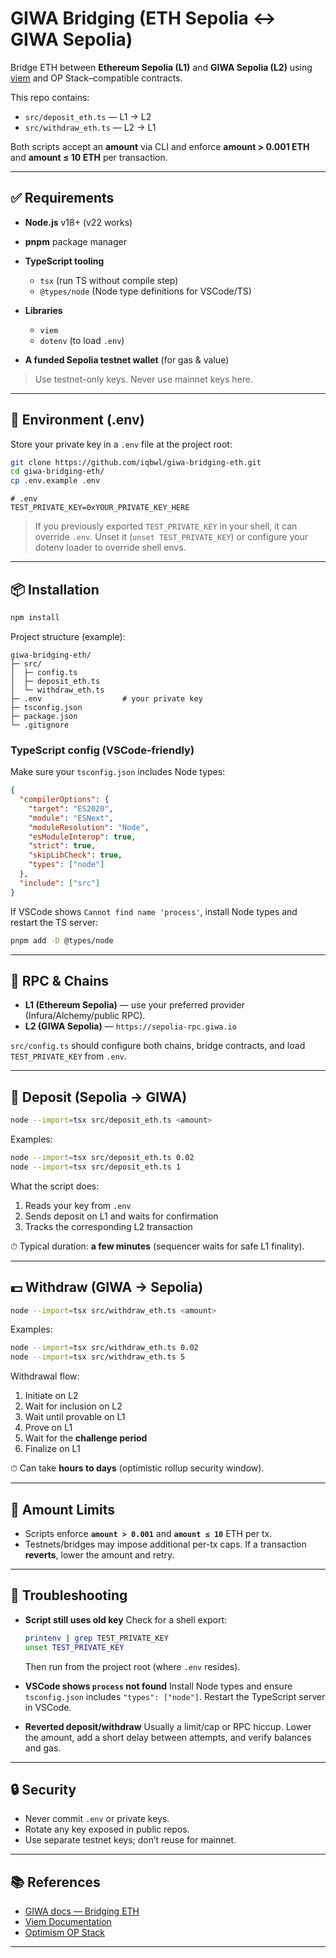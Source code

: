 # GIWA Bridging (ETH Sepolia ↔ GIWA Sepolia)

Bridge ETH between **Ethereum Sepolia (L1)** and **GIWA Sepolia (L2)** using [viem](https://viem.sh) and OP Stack–compatible contracts.

This repo contains:

* `src/deposit_eth.ts` — L1 → L2
* `src/withdraw_eth.ts` — L2 → L1

Both scripts accept an **amount** via CLI and enforce **amount > 0.001 ETH** and **amount ≤ 10 ETH** per transaction.

---

## ✅ Requirements

* **Node.js** v18+ (v22 works)
* **pnpm** package manager
* **TypeScript tooling**

  * `tsx` (run TS without compile step)
  * `@types/node` (Node type definitions for VSCode/TS)
* **Libraries**

  * `viem`
  * `dotenv` (to load `.env`)
* **A funded Sepolia testnet wallet** (for gas & value)

> Use testnet-only keys. Never use mainnet keys here.

---

## 🔐 Environment (.env)

Store your private key in a `.env` file at the project root:

```bash
git clone https://github.com/iqbwl/giwa-bridging-eth.git
cd giwa-bridging-eth/
cp .env.example .env
```

```dotenv
# .env
TEST_PRIVATE_KEY=0xYOUR_PRIVATE_KEY_HERE
```

> If you previously exported `TEST_PRIVATE_KEY` in your shell, it can override `.env`. Unset it (`unset TEST_PRIVATE_KEY`) or configure your dotenv loader to override shell envs.

---

## 📦 Installation

```bash
npm install
```

Project structure (example):

```
giwa-bridging-eth/
├─ src/
│  ├─ config.ts
│  ├─ deposit_eth.ts
│  └─ withdraw_eth.ts
├─ .env                  # your private key
├─ tsconfig.json
├─ package.json
└─ .gitignore
```

### TypeScript config (VSCode-friendly)

Make sure your `tsconfig.json` includes Node types:

```json
{
  "compilerOptions": {
    "target": "ES2020",
    "module": "ESNext",
    "moduleResolution": "Node",
    "esModuleInterop": true,
    "strict": true,
    "skipLibCheck": true,
    "types": ["node"]
  },
  "include": ["src"]
}
```

If VSCode shows `Cannot find name 'process'`, install Node types and restart the TS server:

```bash
pnpm add -D @types/node
```

---

## 🔧 RPC & Chains

* **L1 (Ethereum Sepolia)** — use your preferred provider (Infura/Alchemy/public RPC).
* **L2 (GIWA Sepolia)** — `https://sepolia-rpc.giwa.io`

`src/config.ts` should configure both chains, bridge contracts, and load `TEST_PRIVATE_KEY` from `.env`.

---

## 💸 Deposit (Sepolia → GIWA)

```bash
node --import=tsx src/deposit_eth.ts <amount>
```

Examples:

```bash
node --import=tsx src/deposit_eth.ts 0.02
node --import=tsx src/deposit_eth.ts 1
```

What the script does:

1. Reads your key from `.env`
2. Sends deposit on L1 and waits for confirmation
3. Tracks the corresponding L2 transaction

⏱ Typical duration: **a few minutes** (sequencer waits for safe L1 finality).

---

## 💵 Withdraw (GIWA → Sepolia)

```bash
node --import=tsx src/withdraw_eth.ts <amount>
```

Examples:

```bash
node --import=tsx src/withdraw_eth.ts 0.02
node --import=tsx src/withdraw_eth.ts 5
```

Withdrawal flow:

1. Initiate on L2
2. Wait for inclusion on L2
3. Wait until provable on L1
4. Prove on L1
5. Wait for the **challenge period**
6. Finalize on L1

⏱ Can take **hours to days** (optimistic rollup security window).

---

## 🧪 Amount Limits

* Scripts enforce **`amount > 0.001`** and **`amount ≤ 10`** ETH per tx.
* Testnets/bridges may impose additional per-tx caps.
  If a transaction **reverts**, lower the amount and retry.

---

## 🧰 Troubleshooting

* **Script still uses old key**
  Check for a shell export:

  ```bash
  printenv | grep TEST_PRIVATE_KEY
  unset TEST_PRIVATE_KEY
  ```

  Then run from the project root (where `.env` resides).

* **VSCode shows `process` not found**
  Install Node types and ensure `tsconfig.json` includes `"types": ["node"]`.
  Restart the TypeScript server in VSCode.

* **Reverted deposit/withdraw**
  Usually a limit/cap or RPC hiccup. Lower the amount, add a short delay between attempts, and verify balances and gas.

---

## 🔒 Security

* Never commit `.env` or private keys.
* Rotate any key exposed in public repos.
* Use separate testnet keys; don’t reuse for mainnet.

---

## 📚 References

* [GIWA docs — Bridging ETH](https://docs.giwa.io/get-started/bridging/eth?utm_source=chatgpt.com)
* [Viem Documentation](https://viem.sh)
* [Optimism OP Stack](https://stack.optimism.io)

---